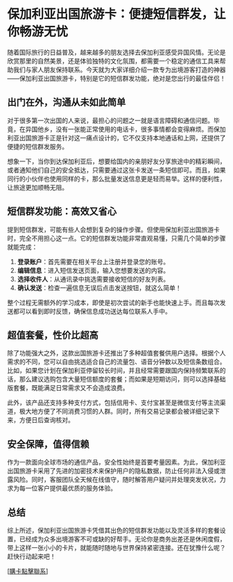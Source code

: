 # 保加利亚出国旅游卡：便捷短信群发，让你畅游无忧

随着国际旅行的日益普及，越来越多的朋友选择去保加利亚感受异国风情。无论是欣赏那里的自然美景，还是体验独特的文化氛围，都需要一个稳定的通信工具来帮助我们与家人朋友保持联系。今天就为大家详细介绍一款专为出境游客打造的神器——保加利亚出国旅游卡，特别是它的短信群发功能，绝对是您出行的最佳伴侣！

## 出门在外，沟通从未如此简单

对于很多第一次出国的人来说，最担心的问题之一就是语言障碍和通信问题。毕竟，在异国他乡，没有一张能正常使用的电话卡，很多事情都会变得麻烦。而保加利亚出国旅游卡正是针对这一痛点设计的，它不仅支持本地通话和上网，还提供了便捷的短信群发服务。

想象一下，当你到达保加利亚后，想要给国内的亲朋好友分享旅途中的精彩瞬间，或者通知他们自己的安全抵达，只需要通过这张卡发送一条短信即可。而且，如果同行的小伙伴也使用同样的卡，那么批量发送信息更是轻而易举。这样的便利性，让旅途更加顺畅无阻。

## 短信群发功能：高效又省心

提到短信群发，可能有些人会想到复杂的操作步骤。但使用保加利亚出国旅游卡时，完全不用担心这一点。它的短信群发功能非常直观易懂，只需几个简单的步骤就能完成：

1. **登录账户**：首先需要在相关平台上注册并登录您的账号。
2. **编辑信息**：进入短信发送页面，输入您想要发送的内容。
3. **选择收件人**：从通讯录中挑选需要接收短信的好友列表。
4. **确认发送**：检查一遍信息无误后点击发送按钮，就这么简单！

整个过程无需额外的学习成本，即使是初次尝试的新手也能快速上手。而且每次发送都可以看到即时反馈，确保信息成功送达每位联系人手中。

## 超值套餐，性价比超高

除了功能强大之外，这款出国旅游卡还推出了多种超值套餐供用户选择。根据个人需求的不同，您可以自由挑选适合自己的流量包、语音分钟数以及短信条数组合。比如，如果您计划在保加利亚停留较长时间，并且经常需要跟国内保持频繁联系的话，那么建议选购包含大量短信额度的套餐；而如果是短期访问，则可以选择基础版套餐，既能满足日常需求又不会造成浪费。

此外，该产品还支持多种支付方式，包括信用卡、支付宝甚至是微信支付等主流渠道，极大地方便了不同消费习惯的人群。同时，所有交易记录都会被详细记录下来，方便日后查询核对。

## 安全保障，值得信赖

作为一款面向全球市场的通信产品，安全性始终是首要考量因素。为此，保加利亚出国旅游卡采用了先进的加密技术来保护用户的隐私数据，防止任何非法入侵或泄露风险。同时，客服团队全天候在线值守，随时解答用户疑问并处理突发状况，力求为每一位客户提供最优质的服务体验。

## 总结

综上所述，保加利亚出国旅游卡凭借其出色的短信群发功能以及灵活多样的套餐设置，已经成为众多出境游客不可或缺的好帮手。无论你是商务出差还是休闲度假，带上这样一张小小的卡片，就能随时随地与世界保持紧密连接。还在犹豫什么呢？赶快行动起来吧！

[[購卡點擊聯系](https://t.me/s/esim1088)]